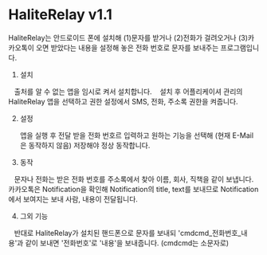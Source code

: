 # HaliteRelay v1.1

HaliteRelay는 안드로이드 폰에 설치해 (1)문자를 받거나 (2)전화가 걸려오거나 (3)카카오톡이 오면 받았다는 내용을 설정해 놓은 전화 번호로 문자를 보내주는 프로그램입니다.

1. 설치

    출처를 알 수 없는 앱을 임시로 켜서 설치합니다.
    설치 후 어플리케이셔 관리의 HaliteRelay 앱을 선택하고 권한 설정에서 SMS, 전화, 주소록 권한을 켜줍니다.

2. 설정

    앱을 실행 후 전달 받을 전화 번호르 입력하고 원하는 기능을 선택해 (현재 E-Mail은 동작하지 않음) 저장해야 정상 동작합니다.

3. 동작

    문자나 전화는 받은 전화 번호를 주소록에서 찾아 이름, 회사, 직책을 같이 보냅니다.
    카카오톡은 Notification을 확인해 Notification의 title, text를 보내므로 Notification에서 보여지는 보내 사람, 내용이 전달됩니다.

4. 그외 기능

    반대로 HaliteRelay가 설치된 핸드폰으로 문자를 보내되 'cmdcmd_전화번호_내용'과 같이 보내면 '전화번호'로 '내용'을 보내줍니다. (cmdcmd는 소문자로)

